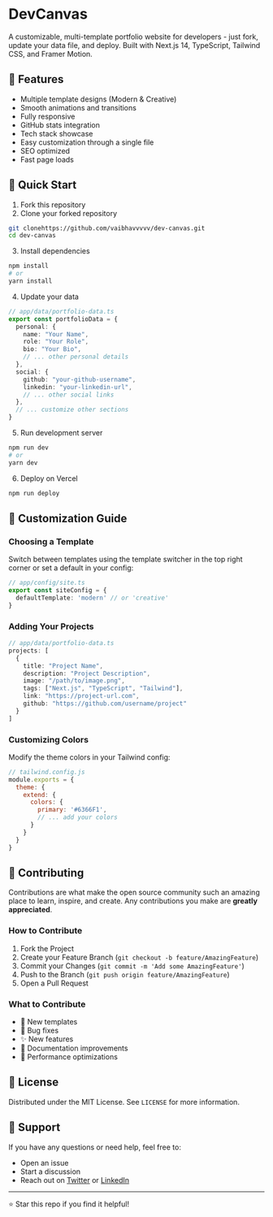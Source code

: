 # DevCanvas

A customizable, multi-template portfolio website for developers - just fork, update your data file, and deploy. Built with Next.js 14, TypeScript, Tailwind CSS, and Framer Motion.

## 🎨 Features

- Multiple template designs (Modern & Creative)
- Smooth animations and transitions
- Fully responsive
- GitHub stats integration
- Tech stack showcase
- Easy customization through a single file
- SEO optimized
- Fast page loads


## 🚀 Quick Start

1. Fork this repository
2. Clone your forked repository
```bash
git clonehttps://github.com/vaibhavvvvv/dev-canvas.git
cd dev-canvas
```
3. Install dependencies
```bash
npm install
# or
yarn install
```
4. Update your data
```typescript
// app/data/portfolio-data.ts
export const portfolioData = {
  personal: {
    name: "Your Name",
    role: "Your Role",
    bio: "Your Bio",
    // ... other personal details
  },
  social: {
    github: "your-github-username",
    linkedin: "your-linkedin-url",
    // ... other social links
  },
  // ... customize other sections
}
```
5. Run development server
```bash
npm run dev
# or
yarn dev
```
6. Deploy on Vercel
```bash
npm run deploy
```

## 📝 Customization Guide

### Choosing a Template
Switch between templates using the template switcher in the top right corner or set a default in your config:
```typescript
// app/config/site.ts
export const siteConfig = {
  defaultTemplate: 'modern' // or 'creative'
}
```

### Adding Your Projects
```typescript
// app/data/portfolio-data.ts
projects: [
  {
    title: "Project Name",
    description: "Project Description",
    image: "/path/to/image.png",
    tags: ["Next.js", "TypeScript", "Tailwind"],
    link: "https://project-url.com",
    github: "https://github.com/username/project"
  }
]
```

### Customizing Colors
Modify the theme colors in your Tailwind config:
```javascript
// tailwind.config.js
module.exports = {
  theme: {
    extend: {
      colors: {
        primary: '#6366F1',
        // ... add your colors
      }
    }
  }
}
```

## 🤝 Contributing

Contributions are what make the open source community such an amazing place to learn, inspire, and create. Any contributions you make are **greatly appreciated**.

### How to Contribute

1. Fork the Project
2. Create your Feature Branch (`git checkout -b feature/AmazingFeature`)
3. Commit your Changes (`git commit -m 'Add some AmazingFeature'`)
4. Push to the Branch (`git push origin feature/AmazingFeature`)
5. Open a Pull Request

### What to Contribute

- 🎨 New templates
- 🐛 Bug fixes
- ✨ New features
- 📝 Documentation improvements
- 🎯 Performance optimizations

## 📄 License

Distributed under the MIT License. See `LICENSE` for more information.


## 💬 Support

If you have any questions or need help, feel free to:
- Open an issue
- Start a discussion
- Reach out on [Twitter](https://twitter.com/vaibhavng7) or [LinkedIn](https://www.linkedin.com/in/vaibhav-gadhave-0053871b7/)

---
⭐ Star this repo if you find it helpful!
